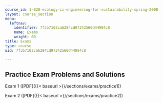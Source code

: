 ```yaml
---
course_id: 1-020-ecology-ii-engineering-for-sustainability-spring-2008
layout: course_section
menu:
  leftnav:
    identifier: 7f3b7102ca6284cd97242560d44984c8
    name: Exams
    weight: 60
title: Exams
type: course
uid: 7f3b7102ca6284cd97242560d44984c8

---
```


Practice Exam Problems and Solutions
------------------------------------

Exam 1 ([PDF]({{< baseurl >}}/sections/exams/practice1))

Exam 2 ([PDF]({{< baseurl >}}/sections/exams/practice2))